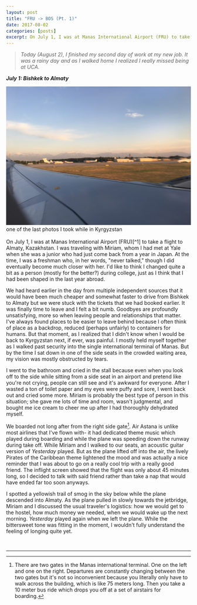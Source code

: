 ```yaml
---
layout: post
title: "FRU -> BOS (Pt. 1)"
date: 2017-08-02
categories: [posts]
excerpt: On July 1, I was at Manas International Airport (FRU) to take a flight to Almaty, Kazakhstan. I was traveling with Miriam, whom I had met at Yale when she was a junior ...
---
```

> *Today (August 2), I finished my second day of work at my new job. It was a rainy day and as I walked home I realized I really missed being at UCA.*

***July 1: Bishkek to Almaty***

<img src="/img/frunze.jpg">
<figcaption class="figure-caption"> one of the last photos I took while in Kyrgyzstan </figcaption>

<br>
On July 1, I was at Manas International Airport (FRU)[^1] to take a flight to Almaty, Kazakhstan. I was traveling with Miriam, whom I had met at Yale when she was a junior who had just come back from a year in Japan. At the time, I was a freshman who, in her words, "never talked," though I did eventually become much closer with her. I'd like to think I changed quite a bit as a person (mostly for the better?) during college, just as I think that I had been shaped in the last year abroad.

We had heard earlier in the day from multiple independent sources that it would have been much cheaper and somewhat faster to drive from Bishkek to Almaty but we were stuck with the tickets that we had booked earlier. It was finally time to leave and I felt a bit numb. Goodbyes are profoundly unsatisfying, more so when leaving people and relationships that matter. I've always found places to be easier to leave behind because I often think of place as a backdrop, reduced (perhaps unfairly) to containers for humans. But that moment, as I realized that I didn't know when I would be back to Kyrgyzstan next, if ever, was painful. I mostly held myself together as I walked past security into the single international terminal of Manas. But by the time I sat down in one of the side seats in the crowded waiting area, my vision was mostly obstructed by tears.

I went to the bathroom and cried in the stall because even when you look off to the side while sitting from a side seat in an airport and pretend like you're not crying, people can still see and it's awkward for everyone. After I wasted a ton of toilet paper and my eyes were puffy and sore, I went back out and cried some more. Miriam is probably the best type of person in this situation; she gave me lots of time and room, wasn't judgmental, and bought me ice cream to cheer me up after I had thoroughly dehydrated myself.

We boarded not long after from the right side gate[^2]. Air Astana is unlike most airlines that I've flown with- it had dedicated theme music which played during boarding and while the plane was speeding down the runway during take off. While Miriam and I walked to our seats, an acoustic guitar version of *Yesterday* played. But as the plane lifted off into the air, the lively Pirates of the Caribbean theme lightened the mood and was actually a nice reminder that I was about to go on a really cool trip with a really good friend. The inflight screen showed that the flight was only about 45 minutes long, so I decided to talk with said friend rather than take a nap that would have ended far too soon anyways.

I spotted a yellowish trail of smog in the sky below while the plane descended into Almaty. As the plane pulled in slowly towards the jetbridge, Miriam and I discussed the usual traveler's logistics: how we would get to the hostel, how much money we needed, when we would wake up the next morning. *Yesterday* played again when we left the plane. While the bittersweet tone was fitting in the moment, I wouldn't fully understand the feeling of longing quite yet.

<br>

---
[^1]: Mikhail Frunze was a Bolshevik Red Army commander who was born in Pishkek, the name of the city which was later known as Frunze and then later known as Bishkek. Pishkek/Frunze/Bishkek was Frunze from 1926 - 1991 and the house Frunze was born in (apparently the original building, with items that belonged to him and his family) can be found inside the Frunze Museum, which I was able to visit on my last day in Bishkek.
[^2]: There are two gates in the Manas international terminal. One on the left and one on the right. Departures are constantly changing between the two gates but it's not so inconvenient because you literally only have to walk across the building, which is like 75 meters long. Then you take a 10 meter bus ride which drops you off at a set of airstairs for boarding.
